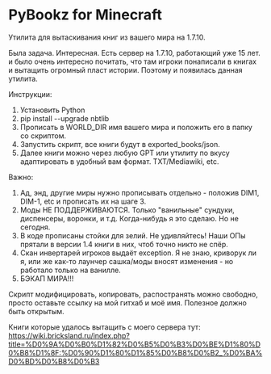 # PyBookz for Minecraft
Утилита для вытаскивания книг из вашего мира на 1.7.10.

Была задача. Интересная. Есть сервер на 1.7.10, работающий уже 15 лет. и было очень интересно почитать, что там игроки понаписали в книгах и вытащить огромный пласт истории. Поэтому и появилась данная утилита.

Инструкции:
1. Установить Python
2. pip install --upgrade nbtlib
3. Прописать в WORLD_DIR имя вашего мира и положить его в папку со скриптом.
4. Запустить скрипт, все книги будут в exported_books/json.
5. Далее книги можно через любую GPT или утилиту по вкусу адаптировать в удобный вам формат. TXT/Mediawiki, etc.

Важно:
1. Ад, энд, другие миры нужно прописывать отдельно - положив DIM1, DIM-1, etc и прописать их на шаге 3.
2. Моды НЕ ПОДДЕРЖИВАЮТСЯ. Только "ванильные" сундуки, диспенсеры, воронки, и т.д. Когда-нибудь я это сделаю. Но не сегодня.
3. В коде прописаны стойки для зелий. Не удивляйтесь! Наши ОПы прятали в версии 1.4 книги в них, чтоб точно никто не спёр.
4. Скан инвертарей игроков выдаёт exception. Я не знаю, криворук ли я, или же как-то лаунчер сашка/моды вносят изменения - но работало только на ванилле.
5. БЭКАП МИРА!!!

Скрипт модифицировать, копировать, распостранять можно свободно, просто оставьте ссылку на мой гитхаб и моё имя. Полезное должно быть открытым.

Книги которые удалось вытащить с моего сервера тут: https://wiki.bricksland.ru/index.php?title=%D0%9A%D0%B0%D1%82%D0%B5%D0%B3%D0%BE%D1%80%D0%B8%D1%8F:%D0%90%D1%80%D1%85%D0%B8%D0%B2_%D0%BA%D0%BD%D0%B8%D0%B3
